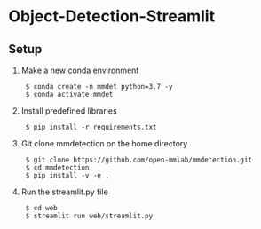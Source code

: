 # Object-Detection-Streamlit

## Setup

1. Make a new conda environment

        $ conda create -n mmdet python=3.7 -y
        $ conda activate mmdet

2. Install predefined libraries

        $ pip install -r requirements.txt

3. Git clone mmdetection on the home directory

        $ git clone https://github.com/open-mmlab/mmdetection.git
        $ cd mmdetection
        $ pip install -v -e .

4. Run the streamlit.py file

        $ cd web
        $ streamlit run web/streamlit.py
